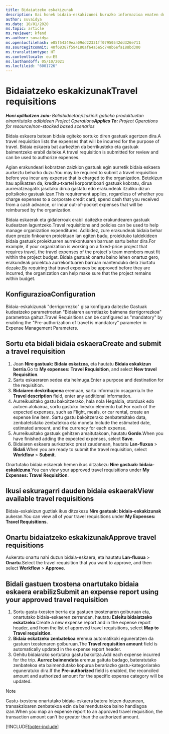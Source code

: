 ```yaml
---
title: Bidaiatzeko eskakizunak
description: Gai honek bidaia-eskakizunei buruzko informazioa ematen du.
author: suvaidya
ms.date: 10/01/2020
ms.topic: article
ms.reviewer: kfend
ms.author: suvaidya
ms.openlocfilehash: e05f54349eaa09dd22331ff07950542dd326e711
ms.sourcegitcommit: 40f68387f594180af64a5e5c748b6efa188bd300
ms.translationtype: HT
ms.contentlocale: eu-ES
ms.lasthandoff: 05/10/2021
ms.locfileid: "6001726"
---
```

# <a name="travel-requisitions"></a><span data-ttu-id="66444-103">Bidaiatzeko eskakizunak</span><span class="sxs-lookup"><span data-stu-id="66444-103">Travel requisitions</span></span>

<span data-ttu-id="66444-104">_**Honi aplikatzen zaio:** Baliabideetan/Izakinik gabeko produktuetan oinarritutako adibideen Project Operations_</span><span class="sxs-lookup"><span data-stu-id="66444-104">_**Applies To:** Project Operations for resource/non-stocked based scenarios_</span></span>

<span data-ttu-id="66444-105">Bidaia eskaera batean bidaia egiteko sortuko diren gastuak agertzen dira.</span><span class="sxs-lookup"><span data-stu-id="66444-105">A travel requisition lists the expenses that will be incurred for the purpose of travel.</span></span> <span data-ttu-id="66444-106">Bidaia eskaera bat aurkezten da berrikusteko eta gastuak baimentzeko erabil daiteke.</span><span class="sxs-lookup"><span data-stu-id="66444-106">A travel requisition is submitted for review and can be used to authorize expenses.</span></span>

<span data-ttu-id="66444-107">Agian erakundeari kobratzen zaizkion gastuak egin aurretik bidaia eskaera aurkeztu beharko duzu.</span><span class="sxs-lookup"><span data-stu-id="66444-107">You may be required to submit a travel requisition before you incur any expense that is charged to the organization.</span></span> <span data-ttu-id="66444-108">Betekizun hau aplikatzen da, kreditu-txartel korporatiboari gastuak kobratu, dirua aurreratzeagatik jasotako dirua gastatu edo erakundeak itzuliko dizun poltsikoko gastuak izan.</span><span class="sxs-lookup"><span data-stu-id="66444-108">This requirement applies, regardless of whether you charge expenses to a corporate credit card, spend cash that you received from a cash advance, or incur out-of-pocket expenses that will be reimbursed by the organization.</span></span>

<span data-ttu-id="66444-109">Bidaia eskaerak eta gidalerroak erabil daitezke erakundearen gastuak kudeatzen laguntzeko.</span><span class="sxs-lookup"><span data-stu-id="66444-109">Travel requisitions and policies can be used to help manage organization expenditures.</span></span> <span data-ttu-id="66444-110">Adibidez, zure erakundeak bidaia behar duen prezio finkoaren proiektuan lan egiten badu, proiektuko taldekideen bidaia gastuak proiektuaren aurrekontuaren barruan sartu behar dira.</span><span class="sxs-lookup"><span data-stu-id="66444-110">For example, if your organization is working on a fixed-price project that requires travel, the travel expenses of the project's team members must fit within the project budget.</span></span> <span data-ttu-id="66444-111">Bidaia gastuak onartu baino lehen onartuz gero, erakundeak proiektua aurrekontuaren barruan mantenduko dela ziurtatu dezake.</span><span class="sxs-lookup"><span data-stu-id="66444-111">By requiring that travel expenses be approved before they are incurred, the organization can help make sure that the project remains within budget.</span></span>

## <a name="configuration"></a><span data-ttu-id="66444-112">Konfigurazioa</span><span class="sxs-lookup"><span data-stu-id="66444-112">Configuration</span></span> 

<span data-ttu-id="66444-113">Bidaia-eskakizunak "derrigorrezko" gisa konfigura daitezke Gastuak kudeatzeko parametroetan "Bidaiaren aurretiazko baimena derrigorrezkoa" parametroa gaituz.</span><span class="sxs-lookup"><span data-stu-id="66444-113">Travel Requisitions can be configured as "mandatory" by enabling the "Pre-authorization of travel is mandatory" parameter in Expense Management Parameters.</span></span> 

## <a name="create-and-submit-a-travel-requisition"></a><span data-ttu-id="66444-114">Sortu eta bidali bidaia eskaera</span><span class="sxs-lookup"><span data-stu-id="66444-114">Create and submit a travel requisition</span></span>

1. <span data-ttu-id="66444-115">Joan **Nire gastuak: Bidaia eskatzea**, eta hautatu **Bidaia eskakizun berria**.</span><span class="sxs-lookup"><span data-stu-id="66444-115">Go to **My expenses: Travel Requisition**, and select **New travel Requisition**.</span></span>
2. <span data-ttu-id="66444-116">Sartu eskaeraren xedea eta helmuga.</span><span class="sxs-lookup"><span data-stu-id="66444-116">Enter a purpose and destination for the requisition.</span></span>
3. <span data-ttu-id="66444-117">**Bidaiaren deskribapena** eremuan, sartu informazio osagarria.</span><span class="sxs-lookup"><span data-stu-id="66444-117">In the  **Travel description** field, enter any additional information.</span></span> 
4. <span data-ttu-id="66444-118">Aurreikusitako gastu bakoitzerako, hala nola Hegaldia, otorduak edo autoen alokairua, sortu gastuko lineako elementu bat.</span><span class="sxs-lookup"><span data-stu-id="66444-118">For each of the expected expenses, such as Flight, meals, or car rental, create an expense line item.</span></span> <span data-ttu-id="66444-119">Sartu gastu bakoitzerako zenbatetsitako data, zenbatetsitako zenbatekoa eta moneta.</span><span class="sxs-lookup"><span data-stu-id="66444-119">Include the estimated date, estimated amount, and the currency for each expense.</span></span> 
5. <span data-ttu-id="66444-120">Aurreikusitako gastuak gehitzen amaitutakoan, hautatu **Gorde**.</span><span class="sxs-lookup"><span data-stu-id="66444-120">When you have finished adding the expected expenses, select **Save**.</span></span>
6. <span data-ttu-id="66444-121">Bidaiaren eskaera aurkezteko prest zaudenean, hautatu **Lan-fluxua** > **Bidali**.</span><span class="sxs-lookup"><span data-stu-id="66444-121">When you are ready to submit the travel requisition, select **Workflow** > **Submit**.</span></span>

<span data-ttu-id="66444-122">Onartutako bidaia eskaerak hemen ikus ditzakezu **Nire gastuak: bidaia-eskakizuna**.</span><span class="sxs-lookup"><span data-stu-id="66444-122">You can view your approved travel requisitions under **My Expenses: Travel Requisition**.</span></span> 

## <a name="view-available-travel-requisitions"></a><span data-ttu-id="66444-123">Ikusi eskuragarri dauden bidaia eskaerak</span><span class="sxs-lookup"><span data-stu-id="66444-123">View available travel requisitions</span></span>

<span data-ttu-id="66444-124">Bidaia-eskakizun guztiak ikus ditzakezu **Nire gastuak: bidaia-eskakizunak** aukeran.</span><span class="sxs-lookup"><span data-stu-id="66444-124">You can view all of your travel requisitions under **My Expenses: Travel Requisitions**.</span></span>

## <a name="approve-travel-requisitions"></a><span data-ttu-id="66444-125">Onartu bidaiatzeko eskakizunak</span><span class="sxs-lookup"><span data-stu-id="66444-125">Approve travel requisitions</span></span>

<span data-ttu-id="66444-126">Aukeratu onartu nahi duzun bidaia-eskaera, eta hautatu **Lan-fluxua** > **Onartu**.</span><span class="sxs-lookup"><span data-stu-id="66444-126">Select the travel requisition that you want to approve, and then select **Workflow** > **Approve**.</span></span>  

## <a name="submit-an-expense-report-using-your-approved-travel-requisition"></a><span data-ttu-id="66444-127">Bidali gastuen txostena onartutako bidaia eskaera erabiliz</span><span class="sxs-lookup"><span data-stu-id="66444-127">Submit an expense report using your approved travel requisition</span></span>

1. <span data-ttu-id="66444-128">Sortu gastu-txosten berria eta gastuen txostenaren goiburuan eta, onartutako bidaia-eskaeren zerrendan, hautatu **Esleitu bidaiatzeko eskatzeko**.</span><span class="sxs-lookup"><span data-stu-id="66444-128">Create a new expense report and in the expense report header, and from the list of approved travel requisitions, select **Map to Travel requisition**.</span></span>
2. <span data-ttu-id="66444-129">**Bidaia eskatzeko zenbatekoa** eremua automatikoki eguneratzen da gastuen txostenaren goiburuan.</span><span class="sxs-lookup"><span data-stu-id="66444-129">The **Travel requisition amount** field is automatically updated in the expense report header.</span></span>
3. <span data-ttu-id="66444-130">Gehitu bidaiarako sortutako gastu bakoitza.</span><span class="sxs-lookup"><span data-stu-id="66444-130">Add each expense incurred for the trip.</span></span> <span data-ttu-id="66444-131">**Aurrez baimenduta** eremua gaituta badago, bateratutako zenbatekoa eta baimendutako kopurua berariazko gastu-kategoriarako eguneratuko dira.</span><span class="sxs-lookup"><span data-stu-id="66444-131">If the **Pre-authorized** field is enabled, the reconciled amount and authorized amount for the specific expense category will be updated.</span></span>

> [!NOTE]
> <span data-ttu-id="66444-132">Gastu-txostena onartutako bidaia-eskaera batera lotzen duzunean, transakzioaren zenbatekoa ezin da baimendutakoa baino handiagoa izan.</span><span class="sxs-lookup"><span data-stu-id="66444-132">When you map an expense report to an approved travel requisition, the transaction amount can't be greater than the authorized amount.</span></span> 


[!INCLUDE[footer-include](../includes/footer-banner.md)]